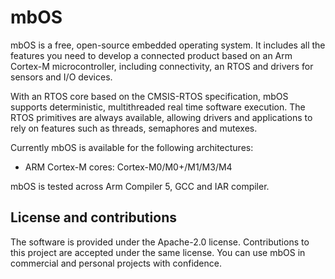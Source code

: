 # mbOS
mbOS is a free, open-source embedded operating system. It includes all the features you need to develop a connected product based on an Arm Cortex-M microcontroller, including connectivity, an RTOS and drivers for sensors and I/O devices.

With an RTOS core based on the CMSIS-RTOS specification, mbOS supports deterministic, multithreaded real time software execution. The RTOS primitives are always available, allowing drivers and applications to rely on features such as threads, semaphores and mutexes.

Currently mbOS is available for the following architectures:

- ARM Cortex-M cores: Cortex-M0/M0+/M1/M3/M4

mbOS is tested across Arm Compiler 5, GCC and IAR compiler.

## License and contributions
The software is provided under the Apache-2.0 license. Contributions to this project are accepted under the same license. You can use mbOS in commercial and personal projects with confidence.
